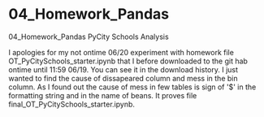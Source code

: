 # 04_Homework_Pandas
04_Homework_Pandas 
PyCity Schools Analysis

I apologies for my not ontime 06/20 experiment with homework file OT_PyCitySchools_starter.ipynb that I before downloaded to the git hab ontime until 11:59 06/19. You can see it in the download history. I just wanted to find the cause of dissapeared column and mess in the bin column. As I found out the cause of mess in few tables is sign of '$' in the formatting string and in the name of beans. It proves file final_OT_PyCitySchools_starter.ipynb.
